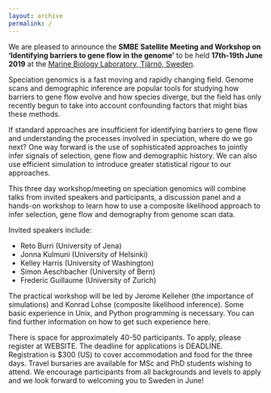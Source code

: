 ```yaml
---
layout: archive
permalink: /
---
```


We are pleased to announce the **SMBE Satellite Meeting and Workshop on ‘Identifying barriers to gene flow in the genome’** to be held **17th-19th June 2019** at the [Marine Biology Laboratory, Tjärnö, Sweden](https://loven.gu.se/english/about_the_loven_centre/tjarno).

Speciation genomics is a fast moving and rapidly changing field. Genome scans and demographic inference are popular tools for studying how barriers to gene flow evolve and how species diverge, but the field has only recently begun to take into account confounding factors that might bias these methods.

If standard approaches are insufficient for identifying barriers to gene flow and understanding the processes involved in speciation, where do we go next? One way forward is the use of sophisticated approaches to jointly infer signals of selection, gene flow and demographic history. We can also use efficient simulation to introduce greater statistical rigour to our approaches.

This three day workshop/meeting on speciation genomics will combine talks from invited speakers and participants, a discussion panel and a hands-on workshop to learn how to use a composite likelihood approach to infer selection, gene flow and demography from genome scan data.

Invited speakers include:
* Reto Burri (University of Jena)
* Jonna Kulmuni (University of Helsinki)
* Kelley Harris (University of Washington)
* Simon Aeschbacher (University of Bern)
* Frederic Guillaume (University of Zurich)

The practical workshop will be led by Jerome Kelleher (the importance of simulations) and Konrad Lohse (composite likelihood inference). Some basic experience in Unix, and Python programming is necessary. You can find further information on how to get such experience here.

There is space for approximately 40-50 participants. To apply, please register at WEBSITE. The deadline for applications is DEADLINE. Registration is $300 (US) to cover accommodation and food for the three days. Travel bursaries are available for MSc and PhD students wishing to attend. We encourage participants from all backgrounds and levels to apply and we look forward to welcoming you to Sweden in June!
